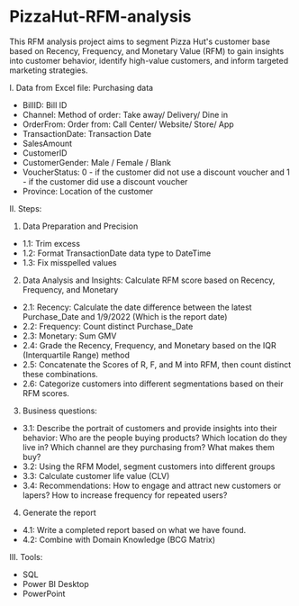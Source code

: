 # PizzaHut-RFM-analysis
This RFM analysis project aims to segment Pizza Hut's customer base based on Recency, Frequency, and Monetary Value (RFM) to gain insights into customer behavior, identify high-value customers, and inform targeted marketing strategies.

I. Data from Excel file: Purchasing data
- BillID: Bill ID
- Channel: Method of order: Take away/ Delivery/ Dine in
- OrderFrom: Order from: Call Center/ Website/ Store/ App
- TransactionDate: Transaction Date
- SalesAmount
- CustomerID
- CustomerGender: Male / Female / Blank
- VoucherStatus: 0 - if the customer did not use a discount voucher and 1 - if the customer did use a discount voucher
- Province: Location of the customer

II. Steps:
  1. Data Preparation and Precision
  - 1.1: Trim excess
  - 1.2: Format TransactionDate data type to DateTime
  - 1.3: Fix misspelled values

  2. Data Analysis and Insights: Calculate RFM score based on Recency, Frequency, and Monetary
  - 2.1: Recency: Calculate the date difference between the latest Purchase_Date and 1/9/2022 (Which is the report date)
  - 2.2: Frequency: Count distinct Purchase_Date
  - 2.3: Monetary: Sum GMV
  - 2.4: Grade the Recency, Frequency, and Monetary based on the IQR (Interquartile Range) method
  - 2.5: Concatenate the Scores of R, F, and M into RFM, then count distinct these combinations.
  - 2.6: Categorize customers into different segmentations based on their RFM scores.

  3. Business questions:
  - 3.1: Describe the portrait of customers and provide insights into their behavior: Who are the people buying products? Which location do they live in? Which channel are they purchasing from? What makes them buy?
  - 3.2: Using the RFM Model, segment customers into different groups
  - 3.3: Calculate customer life value (CLV)
  - 3.4: Recommendations: How to engage and attract new customers or lapers? How to increase frequency for repeated users?

  4. Generate the report
  - 4.1: Write a completed report based on what we have found.
  - 4.2: Combine with Domain Knowledge (BCG Matrix)

III. Tools:
- SQL
- Power BI Desktop
- PowerPoint
